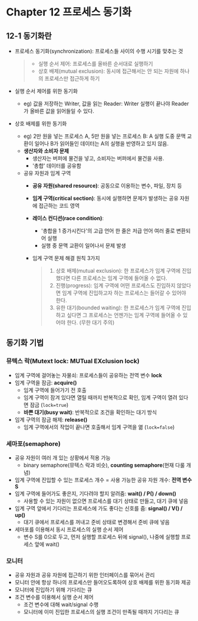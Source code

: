 # Chapter 12 프로세스 동기화

## 12-1 동기화란

- 프로세스 동기화(synchronization): 프로세스들 사이의 수행 시기를 맞추는 것

  > - 실행 순서 제어: 프로세스를 올바른 순서대로 실행하기
  > - 상호 배제(mutual exclusion): 동시에 접근해서는 안 되는 자원에 하나의 프로세스만 접근하게 하기

- 실행 순서 제어를 위한 동기화
  - eg) 값을 저장하는 Writer, 값을 읽는 Reader: Writer 실행이 끝나야 Reader가 올바른 값을 읽어들일 수 있다.
- 상호 배제를 위한 동기화
  - eg) 2만 원을 넣는 프로세스 A, 5만 원을 넣는 프로세스 B: A 실행 도중 문맥 교환이 일어나 B가 읽어들인 데이터는 A의 실행을 반영하고 있지 않음.
  - **생산자와 소비자 문제**
    - 생산자는 버퍼에 물건을 넣고, 소비자는 버퍼에서 물건을 사용.
    - '총합' 데이터를 공유함
  - 공유 자원과 임계 구역
    - **공유 자원(shared resource)**: 공동으로 이용하는 변수, 파일, 장치 등
    - **임계 구역(critical section)**: 동시에 실행하면 문제가 발생하는 공유 자원에 접근하는 코드 영역
    - **레이스 컨디션(race condition)**:
      - '총합을 1 증가시킨다'의 고급 언어 한 줄은 저급 언어 여러 줄로 변환되어 실행
      - 실행 중 문맥 교환이 일어나서 문제 발생
    - 임계 구역 문제 해결 원칙 3가지
  
      > 1. 상호 배제(mutual exclusion): 한 프로세스가 임계 구역에 진입했다면 다른 프로세스는 임계 구역에 들어올 수 없다.
      > 2. 진행(progress): 임계 구역에 어떤 프로세스도 진입하지 않았다면 임계 구역에 진입하고자 하는 프로세스는 들어갈 수 있어야 한다.
      > 3. 유한 대기(bounded waiting): 한 프로세스가 임계 구역에 진입하고 싶다면 그 프로세스는 언젠가는 임계 구역에 들어올 수 있어야 한다. (무한 대기 주의)

## 동기화 기법

### 뮤텍스 락(Mutext lock: MUTual EXclusion lock)

- 임계 구역에 걸어놓는 자물쇠: 프로세스들이 공유하는 전역 변수 **lock**
- 임계 구역을 잠금: **acquire()**
  - 임계 구역에 들어가기 전 호출
  - 임계 구역이 잠겨 있다면 열릴 때까지 반복적으로 확인, 임계 구역이 열려 있다면 잠금 (`lock=true`)
  - **바쁜 대기(busy wait)**: 반복적으로 조건을 확인하는 대기 방식
- 임계 구역의 잠금 해제: **release()**
  - 임계 구역에서의 작업이 끝나면 호출해서 임계 구역을 엶 (`lock=false`)

### 세마포(semaphore)

- 공유 자원이 여러 개 있는 상황에서 적용 가능
  - binary semaphore(뮤텍스 락과 비슷), **counting semaphore**(현재 다룰 개념)
- 임계 구역에 진입할 수 있는 프로세스 개수 = 사용 가능한 공유 자원 개수: **전역 변수 S**
- 임계 구역에 들어가도 좋은지, 기다려야 할지 알려줌: **wait() / P() / down()**
  - 사용할 수 있는 자원이 없으면 프로세스를 대기 상태로 만들고, 대기 큐에 넣음
- 임계 구역 앞에서 기다리는 프로세스에 가도 좋다는 신호를 줌: **signal() / V() / up()**
  - 대기 큐에서 프로세스를 꺼내고 준비 상태로 변경해서 준비 큐에 넣음
- 세마포를 이용해서 동시 프로세스의 실행 순서 제어
  - 변수 S를 0으로 두고, 먼저 실행할 프로세스 뒤에 signal(), 나중에 실행할 프로세스 앞에 wait()

### 모니터

- 공유 자원과 공유 자원에 접근하기 위한 인터페이스를 묶어서 관리
- 모니터 안에 항상 하나의 프로세스만 들어오도록하여 상호 배제를 위한 동기화 제공
- 모니터에 진입하기 위해 기다리는 큐
- 조건 변수를 이용해서 실행 순서 제어
  - 조건 변수에 대해 wait/signal 수행
  - 모니터에 이미 진입한 프로세스의 실행 조건이 만족될 때까지 기다리는 큐